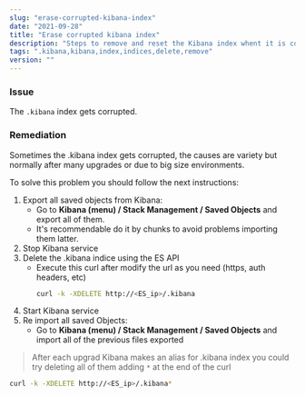 ```yaml
---
slug: "erase-corrupted-kibana-index"
date: "2021-09-28"
title: "Erase corrupted kibana index"
description: "Steps to remove and reset the Kibana index whent it is corrupted"
tags: ".kibana,kibana,index,indices,delete,remove"
version: ""
---
```


### Issue

The `.kibana` index gets corrupted.

### Remediation

Sometimes the .kibana index gets corrupted, the causes are variety but normally after many upgrades or due to big size environments.

To solve this problem you should follow the next instructions:

1. Export all saved objects from Kibana:
   - Go to **Kibana (menu) / Stack Management / Saved Objects** and export all of them.
   - It's recommendable do it by chunks to avoid problems importing them latter.
2. Stop Kibana service
3. Delete the .kibana indice using the ES API
   - Execute this curl after modify the url as you need (https, auth headers, etc)
     ```bash
     curl -k -XDELETE http://<ES_ip>/.kibana
     ```
4. Start Kibana service
5. Re import all saved Objects:
   - Go to **Kibana (menu) / Stack Management / Saved Objects** and import all of the previous files exported

> After each upgrad Kibana makes an alias for .kibana index you could try deleting all of them adding `*` at the end of the curl

```bash
curl -k -XDELETE http://<ES_ip>/.kibana*
```
